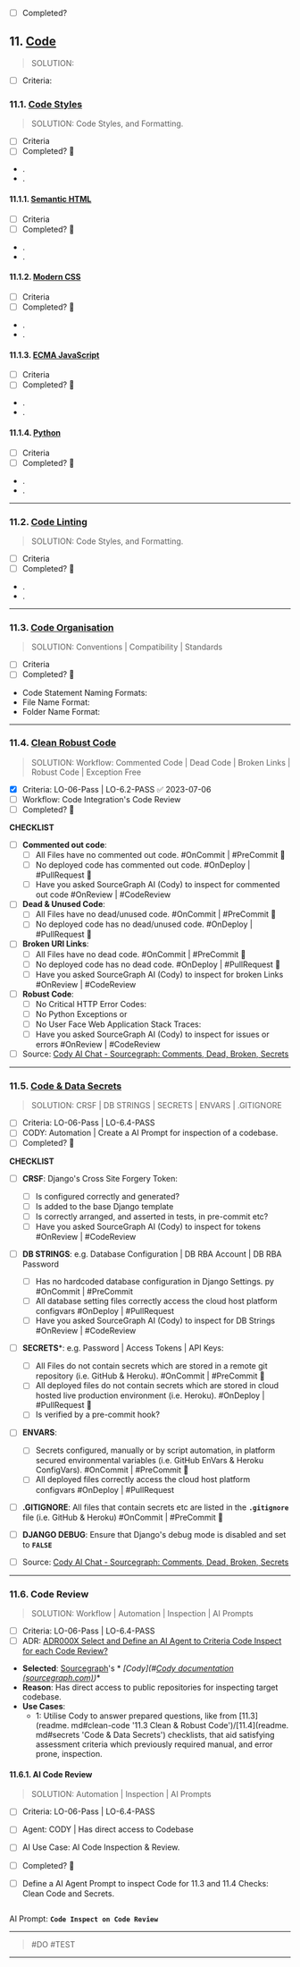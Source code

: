 - [ ] Completed?

## 11. [Code](#code)

> SOLUTION:

- [ ] Criteria:

### 11.1. [Code Styles](#code-styles)

> SOLUTION: Code Styles, and Formatting.

- [ ] Criteria
- [ ] Completed? 🛫

- .
- .

#### 11.1.1. [Semantic HTML](#)

- [ ] Criteria
- [ ] Completed? 🛫

- .
- .

#### 11.1.2. [Modern CSS](#)

- [ ] Criteria
- [ ] Completed? 🛫

- .
- .

#### 11.1.3. [ECMA JavaScript](#)

- [ ] Criteria
- [ ] Completed? 🛫

- .
- .

#### 11.1.4. [Python](#)

- [ ] Criteria
- [ ] Completed? 🛫

- .
- .

---

### 11.2. [Code Linting](#code-linting)

> SOLUTION: Code Styles, and Formatting.

- [ ] Criteria
- [ ] Completed? 🛫

- .
- .

---

### 11.3. [Code Organisation](#code-org)

> SOLUTION: Conventions | Compatibility | Standards

- [ ] Criteria
- [ ] Completed? 🛫

- Code Statement Naming Formats:
- File Name Format:
- Folder Name Format:

---

### 11.4. [Clean Robust Code](#clean-code)

> SOLUTION: Workflow: Commented Code | Dead Code | Broken Links | Robust Code | Exception Free

- [x] Criteria: LO-06-Pass | LO-6.2-PASS ✅ 2023-07-06
- [ ] Workflow: Code Integration's Code Review
- [ ] Completed? 🛫

**CHECKLIST**

- [ ] **Commented out code**:
    - [ ] All Files have no commented out code. #OnCommit | #PreCommit 🛫
    - [ ] No deployed code has commented out code. #OnDeploy | #PullRequest 🛫
    - [ ] Have you asked SourceGraph AI (Cody) to inspect for commented out code #OnReview | #CodeReview
- [ ] **Dead & Unused Code**:
    - [ ] All Files have no dead/unused code. #OnCommit | #PreCommit 🛫
    - [ ] No deployed code has no dead/unused code. #OnDeploy | #PullRequest 🛫
- [ ] **Broken URI Links**:
    - [ ] All Files have no dead code. #OnCommit | #PreCommit 🛫
    - [ ] No deployed code has no dead code. #OnDeploy | #PullRequest 🛫
    - [ ] Have you asked SourceGraph AI (Cody) to inspect for broken Links #OnReview | #CodeReview
- [ ] **Robust Code**:
    - [ ] No Critical HTTP Error Codes:
    - [ ] No Python Exceptions or
    - [ ] No User Face Web Application Stack Traces:
    - [ ] Have you asked SourceGraph AI (Cody) to inspect for issues or errors #OnReview | #CodeReview

- [ ]
  Source: [Cody AI Chat - Sourcegraph: Comments, Dead, Broken, Secrets](https://sourcegraph.com/cody/MjAyMy0wNy0wNlQxMTo1NTozMy4zNjZa)

---

### 11.5. [Code & Data Secrets](#secrets)

> SOLUTION: CRSF | DB STRINGS | SECRETS | ENVARS | .GITIGNORE

- [ ] Criteria: LO-06-Pass | LO-6.4-PASS
- [ ] CODY: Automation | Create a AI Prompt for inspection of a codebase.
- [ ] Completed? 🛫

**CHECKLIST**

- [ ] **CRSF**: Django's Cross Site Forgery Token:
    - [ ] Is configured correctly and generated?
    - [ ] Is added to the base Django template
    - [ ] Is correctly arranged, and asserted in tests, in pre-commit etc?
    - [ ] Have you asked SourceGraph AI (Cody) to inspect for tokens #OnReview | #CodeReview
- [ ] **DB STRINGS**: e.g. Database Configuration | DB RBA Account | DB RBA Password
    - [ ] Has no hardcoded database configuration in Django Settings. py #OnCommit | #PreCommit
    - [ ] All database setting files correctly access the cloud host platform configvars #OnDeploy | #PullRequest
    - [ ] Have you asked SourceGraph AI (Cody) to inspect for DB Strings #OnReview | #CodeReview
- [ ] **SECRETS***: e.g. Password | Access Tokens | API Keys:
    - [ ] All Files do not contain secrets which are stored in a remote git repository (i.e. GitHub & Heroku).
      #OnCommit | #PreCommit 🛫
    - [ ] All deployed files do not contain secrets which are stored in cloud hosted live production environment (i.e.
      Heroku). #OnDeploy | #PullRequest 🛫
    - [ ] Is verified by a pre-commit hook?
- [ ] **ENVARS**:
    - [ ] Secrets configured, manually or by script automation, in platform secured environmental variables (i.e. GitHub
      EnVars & Heroku ConfigVars). #OnCommit | #PreCommit 🛫
    - [ ] All deployed files correctly access the cloud host platform configvars #OnDeploy | #PullRequest
- [ ] **.GITIGNORE**: All files that contain secrets etc are listed in the **`.gitignore`** file (i.e. GitHub & Heroku)
  #OnCommit | #PreCommit 🛫
- [ ] **DJANGO DEBUG**: Ensure that Django's debug mode is disabled and set to **`FALSE`**

- [ ]
  Source: [Cody AI Chat - Sourcegraph: Comments, Dead, Broken, Secrets](https://sourcegraph.com/cody/MjAyMy0wNy0wNlQxMTo1NTozMy4zNjZa)

---

### 11.6. Code Review

> SOLUTION: Workflow | Automation | Inspection | AI Prompts

- [ ] Criteria: LO-06-Pass | LO-6.4-PASS
- [ ] ADR: [ADR000X Select and Define an AI Agent to Criteria Code Inspect for each Code Review?]()

- **Selected**: [Sourcegraph](https://sourcegraph.com/search)'s *
  *[Cody](#[Cody documentation (sourcegraph.com)](https://docs.sourcegraph.com/cody))**
- **Reason**: Has direct access to public repositories for inspecting target codebase.
- **Use Cases**:
    - 1: Utilise Cody to answer prepared questions, like from [11.3](readme. md#clean-code  '11.3 Clean & Robust
      Code')/[11.4](readme. md#secrets 'Code & Data Secrets') checklists, that aid satisfying assessment criteria which
      previously required manual, and error prone, inspection.

#### 11.6.1. AI Code Review

> SOLUTION: Automation | Inspection | AI Prompts

- [ ] Criteria: LO-06-Pass | LO-6.4-PASS
- [ ] Agent: CODY | Has direct access to Codebase
- [ ] AI Use Case: AI Code Inspection & Review.
- [ ] Completed? 🛫

- [ ] Define a AI Agent Prompt to inspect Code for 11.3 and 11.4 Checks: Clean Code and Secrets.

```text: Code Inspect

``````

AI Prompt: **`Code Inspect on Code Review`**

---
> #DO #TEST
---
